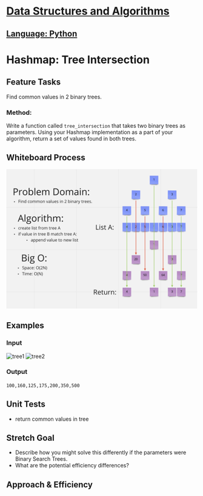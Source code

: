 # [Data Structures and Algorithms](https://alsosteve.github.io/data-structures-and-algorithms/)
## [Language: Python](https://alsosteve.github.io/data-structures-and-algorithms/python/)

# Hashmap: Tree Intersection
## Feature Tasks
Find common values in 2 binary trees.

### Method:
Write a function called `tree_intersection` that takes two binary trees as parameters.
Using your Hashmap implementation as a part of your algorithm, return a set of values found in both trees.

## Whiteboard Process
![challenge32](32.png)

## Examples
### Input
![tree1](https://codefellows.github.io/common_curriculum/data_structures_and_algorithms/Code_401/class-32/BT1.PNG)
![tree2](https://codefellows.github.io/common_curriculum/data_structures_and_algorithms/Code_401/class-32/BT2.PNG)
### Output
`100,160,125,175,200,350,500`

## Unit Tests
- return common values in tree

## Stretch Goal
* Describe how you might solve this differently if the parameters were Binary Search Trees.
* What are the potential efficiency differences?

## Approach & Efficiency
